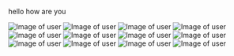 hello how are you 


![Image of user](https://github.com/nikhilkeshava/online-course-registration-/blob/master/screens/Screenshot%20(1084).png)
![Image of user](https://github.com/nikhilkeshava/online-course-registration-/blob/master/screens/Screenshot%20(1085).png)
![Image of user](https://github.com/nikhilkeshava/online-course-registration-/blob/master/screens/Screenshot%20(1086).png)
![Image of user](https://github.com/nikhilkeshava/online-course-registration-/blob/master/screens/Screenshot%20(1087).png)
![Image of user](https://github.com/nikhilkeshava/online-course-registration-/blob/master/screens/Screenshot%20(1088).png)
![Image of user](https://github.com/nikhilkeshava/online-course-registration-/blob/master/screens/Screenshot%20(1089).png)
![Image of user](https://github.com/nikhilkeshava/online-course-registration-/blob/master/screens/Screenshot%20(1090).png)
![Image of user](https://github.com/nikhilkeshava/online-course-registration-/blob/master/screens/Screenshot%20(1091).png)
![Image of user](https://github.com/nikhilkeshava/online-course-registration-/blob/master/screens/Screenshot%20(1092).png)
![Image of user](https://github.com/nikhilkeshava/online-course-registration-/blob/master/screens/Screenshot%20(1095).png)
![Image of user](https://github.com/nikhilkeshava/online-course-registration-/blob/master/screens/Screenshot%20(1096).png)
![Image of user](https://github.com/nikhilkeshava/online-course-registration-/blob/master/screens/Screenshot%20(1097).png)
